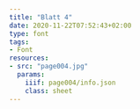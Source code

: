 ```yaml
---
title: "Blatt 4"
date: 2020-11-22T07:52:43+02:00
type: font
tags:
- Font
resources:
- src: "page004.jpg"
  params:
    iiif: page004/info.json
    class: sheet
---
```

